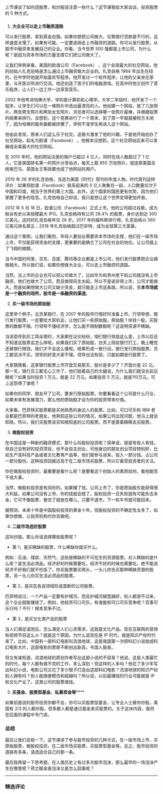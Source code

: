 <p data-nodeid="1">上节课谈了如何选股票，和炒股该注意一些什么？这节课我给大家谈谈，投资股票的 5 种方式。</p>
<h3 data-nodeid="2"></h3>
<ol data-nodeid="3">
<li data-nodeid="4">
<p data-nodeid="5"><strong data-nodeid="59">大企业可以走上市融资道路</strong></p>
</li>
</ol>
<p data-nodeid="6">可以发行股票，拿到真金白银。如果你想把公司做大，仅靠银行贷款是不行的，这样速度太慢了。如果有可能，一定要选择走上市融资的道路。你可以发行股票，从股市中融资来发展自己的企业。你看，当今世界 500 强都是上市公司，为什么呢？是因为资本市场的力量支撑它们把公司做大了。</p>
<p data-nodeid="7">让我们举例来看，美国的脸谱公司（Facebook） ，这个全球最大的社交网站，他的创始人扎克伯格是怎么通过上市融资做大企业的。扎克伯格 1984 年出生在纽约，在中学时他就开始喜欢写程序。他开发过一个软件程序，让他的父亲坐在家里，与牙医诊所进行交流。他还创造了孩子们的电脑游戏。在高中时他又创作了音乐程序，让人们一边工作一边享受音乐。</p>
<p data-nodeid="8">2002 年他考进哈佛大学，学的是计算机和心理学。大学二年级时，他开发了一个程序，让学生们可以在一堆照片中选出最漂亮的人。他创建一个网站，放了几张照片，两张男生照片和两张女生照片。浏览者可以选择哪一张照片最棒，并根据投票的结果来排行。没想到，这个竞赛进行了一个周末，到了周一早晨就被校方关闭了，因为哈佛的服务器都被挤爆了，学校不准学生再进入这个网站。</p>
<p data-nodeid="9">他由此发现，原来人们这么乐于社交。这极大激发了他的兴趣，于是他开始创办了社交网站，起名为脸谱（Facebook） 。他根本没想到，这个社交网站后来可以发展成全美最大的社交网站。</p>
<p data-nodeid="10">在 2010 年时，他的网站注册的用户已超过 4 亿人，同时在线人数超过了 1 亿人，它是美国排名第一的照片分享站点，每天上载 850 万张照片。就连原美国总统奥巴马、英国女王等政要也成了他网站的用户。</p>
<p data-nodeid="11">2010 年 26 岁的扎克伯格，当选为美国《时代》周刊的年度人物。时代周刊这样评价：如果将脸谱（Facebook）联系起来的 5 亿人聚集在一起，人口数量仅次于中国和印度，相当于世界的第三大国。此外，这个国家的国民更有优势，因为他们掌握了更多的信息。扎克伯格自己却说，我只是想让这个世界变得更加开放。</p>
<p data-nodeid="12">2012 年 5 月 18 日，脸谱公司（Facebook）正式上市。他的公司超过谷歌，成为硅谷有史以来规模最大 IPO。扎克伯格持有公司 28.4% 的股票，身价达到近 300 亿美元。这时的扎克伯格年仅 28 岁。2017 年的福布斯排行榜，扎克伯格以 560 亿美元排名第五；2018 年扎克伯格超过巴非特、成为全球第三大富豪。</p>
<p data-nodeid="13">通过这个案例，让我们看到，年轻人要创业需要资本市场的支撑，他们在一级市场上市，不仅能获得资金的支撑，更重要的是确立了公司在社会的地位。让公司插上了飞翔的翅膀。</p>
<p data-nodeid="14">当今中国的阿里、京东、百度、腾讯等企业都是上市公司，他们发行股票把企业越做越大。所以我们说，如果你想做大企业，可以走上市融资的道路。</p>
<p data-nodeid="15">当然，没上市的企业也可以把公司做大了，比如华为和贵州老干妈公司就没有上市融资，他们也做大了公司，而且做得风生水起。所以不是说非得上市，公司才能做大。而是如果想做大公司又缺少资金，就只能走上市这条路。所以说，资<strong data-nodeid="74">本市场就是一个融资的场所，股市是一条融资的渠道</strong>。</p>
<ol start="2" data-nodeid="16">
<li data-nodeid="17">
<p data-nodeid="18"><strong data-nodeid="78">买一级市场的原始股</strong></p>
</li>
</ol>
<p data-nodeid="19">这里举个例子。北京某银行，在 2007 年的股市行情好时准备上市，行领导想，银行发行股票，一定要给大家机会，让他们买一些原始股。原始股 1 块钱一股，买股票的数额不限。行领导不懂经济学，怎么能不限制数额呢？这说明资源不稀缺。</p>
<p data-nodeid="20">当消息传到员工耳朵里时，大家都在议论纷纷，咱们银行效益这么差，上市以后还不知道这股票会怎么样呢。如果我们买了原始股，白天上班给银行打工，晚上睡觉还替银行赔钱，我们才不会这么傻呢。结果形成一致行动，银行发行原始股票，员工都坚决不买。领导的好意大家不理。领导也没有招，只能如期发行股票了。</p>
<p data-nodeid="21">大家猜猜看，这家银行股票上市开盘交易那天，股价是多少了？开盘价是 22 元。那一天，银行员工都无心工作了，他们拍着自己的大腿说，为什么我们就没长前后眼呢？如果当时投资 1 万元，就是 22 万元，如果投资 5 万元，就是110万元。可上这怨得了谁呢？</p>
<p data-nodeid="22">如果你的同学、朋友开了公司，要发行原始股票。你要看看这个公司是什么行业，如果未来有发展潜力，那么他的原始股才会为你的投资带来价值。</p>
<p data-nodeid="23">大家看，巴菲特买股票都是买他熟悉的身边人的股票。比如，可口可乐和 IBM 老总都是巴菲特的老朋友，他熟知这些公司的情况，如果公司出现问题，他马上就会知晓。所以，我们买股票该买知根知底的公司股票。而不是蒙着眼睛去买股票。</p>
<ol start="3" data-nodeid="24">
<li data-nodeid="25">
<p data-nodeid="26"><strong data-nodeid="87">做股权投资</strong></p>
</li>
</ol>
<p data-nodeid="27">在中国这是一种新的融资模式，那什么叫股权投资呢？简单说，就是有些人有钱，但自己没有好的投资项目，也不会自主创业，可他身边的朋友创业项目特别好，比如生产高科技产品或者文化教育产品等，他们就参与进来，投入一部分钱，占公司一部分股份。这种投资回报远高于在二级市场买股票，所以它备受投资者的关注。</p>
<p data-nodeid="28">你在做股权投资时，最重要是看什么呢？是要看这个创始人的素质如何，看他能否干成大事。</p>
<p data-nodeid="29">当然，做股权投资是有风险的。如果赚了钱，公司上市了，你是原始股东能获得很大利益，如果公司没有上市，你的钱就会赔了。股权投资一旦失败就有可能失去本金，它可不像股票，套住了就放在哪儿，只要不退市，下一轮牛市就可能回本。</p>
<p data-nodeid="30">据预测，未来十年是中国股权投资的黄金十年。但股权投资的不确定性太多了，如果你想做，让投资机构代你去做吧。</p>
<ol start="4" data-nodeid="31">
<li data-nodeid="32">
<p data-nodeid="33"><strong data-nodeid="95">二级市场选好股票</strong></p>
</li>
</ol>
<p data-nodeid="34">这叫炒股。那么你该选择哪些股票呢？</p>
<ul data-nodeid="35">
<li data-nodeid="36">
<p data-nodeid="37">第 1，是买稀缺的股票，什么稀缺你就买什么。</p>
</li>
</ul>
<p data-nodeid="38">例如：石油、煤炭、天然气，这些是稀缺的不可在生的资源股票。对人稀缺的是什么呢？是生活必须品。经济好的时候需要吃，经济不好的时候也需要吃，绝不能说经济不好我们就不吃饭了。你买股票要买两头，一头儿你去买那种稀缺资源的股票，另一头儿你买生活必须品的股票。</p>
<ul data-nodeid="39">
<li data-nodeid="40">
<p data-nodeid="41">第 2，是买在各自领域形成垄断的公司股票。</p>
</li>
</ul>
<p data-nodeid="42">巴菲特说过，一个产品一定要有护城河，而且护城河越宽越好，别人都游不过来，这个企业就能赚钱了。例如，他投资可口可乐，有谁能和可口可乐竞争呢？百事可乐行吗？不行！根本竞争不过。</p>
<ul data-nodeid="43">
<li data-nodeid="44">
<p data-nodeid="45">第 3，是买文化类产品的股票</p>
</li>
</ul>
<p data-nodeid="46">当人们满足温饱后，怎么满足人们心灵需求，这就是文化产品。现在互联网的音频和视频节目这么火？就是这个原因。为什么说现在是 IP 时代，就是知识产权时代来了。比如，中国有一部科幻电影叫流浪地球，这是我国第一次把科幻小说拍成科幻电影大片，这部电影的票房不断创出新高，令国人振奋。</p>
<p data-nodeid="47">但又有谁知道，流浪地球的原创作者写出这部小说的不容易？他说，这是人类最忙的时代，每个人都有做不完的工作，多么深刻！但这样的人多吗？他花了多少年写出科幻小说，电影公司又花了多少银子打造出这部科幻电影？流浪地球的知识产权别人拥有吗？别人能随便模仿和超越吗？所以说，以后最赚钱的行业可能就是 IP 和文化产业了。这类公司的股票值钱。</p>
<ol start="5" data-nodeid="48">
<li data-nodeid="49">
<p data-nodeid="50"><strong data-nodeid="107">买基金、股票型基金、私募资金等</strong>****</p>
</li>
</ol>
<p data-nodeid="51">如果前面说的股市投资你都不会，你可以买股票型基金，让专业人士替你炒股，美国有 2/3 的人都炒股，但多数人都是通过基金来买股票的。关于这块内容，我将在后面的课程中专门讲。</p>
<h3 data-nodeid="52">总结</h3>
<p data-nodeid="53">最后让我们总结一下。这节课讲了参与股市投资的几种方式，在一级市场上市，买原始股票，做股权投资，在二级市场买股票，买股票型基金等。总之，股市投资的道路有多条，请选适合自己的那一条。</p>
<p data-nodeid="54">最后我再留一下思考题，在人类历史上有过多次股市泡沫，那么最早的一场泡沫产生在哪里呢？荷兰郁金香泡沫又是怎么回事呢？</p>

---

### 精选评论



